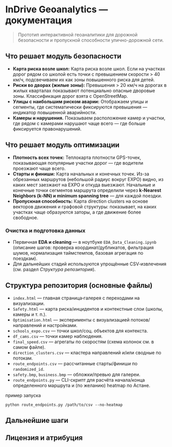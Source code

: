 # InDrive Geoanalytics — документация

> Прототип интерактивной геоаналитики для дорожной безопасности и пропускной способности улично-дорожной сети.

## Что решает модуль безопасности
- **Карта риска возле школ:** Карта риска возле школ. Если на участках дорог рядом со школой есть точки с превышением скорости > 40 км/ч, подсвечиваем их как зоны повышенного риска для детей.
- **Риски во дворах (жилые зоны):** Превышения > 20 км/ч на дорогах в жилых кварталах показывают потенциально опасные дворовые зоны. Классификация дорог взята с OpenStreetMap.
- **Улицы с наибольшим риском аварии:** Отображаем улицы и сегменты, где систематически фиксируются превышения — индикатор повышенной аварийности.
- **Камеры и нарушения.** Показываем расположение камер и участки, где рядом с камерами нарушают чаще всего — где больше фиксируется правонарушений.

## Что решает модуль оптимизации
- **Плотность всех точек:** Теплокарта плотности GPS-точек, показывающая популярные участки дорог — где водители проезжают чаще всего.
- **Старты и финиши:** Карта начальных и конечных точек. Из-за обрезанных маршрутов (небольшой радиус вокруг EXPO) видно, из каких мест заезжают на EXPO и откуда выезжают. Начальные и конечные точки сегментов маршрута определили через **k‑Nearest Neighbors (k‑NN) и minimum spanning tree**  — для каждой поездки.
- **Пропускная способность:** Карта direction clusters на основе векторов движения и графовой структуры: показывает, на каких участках чаще образуются заторы, а где движение более свободное.


###  Очистка и подготовка данных
- Первичная **EDA и cleaning** — в ноутбуке `EDA_Data_Cleaning.ipynb` (описание шагов: проверка координат/дубликатов, фильтрация шумов, нормализация таймстемпов, базовая агрегация по поездкам).
- Для дальнейших стадий используются упрощённые CSV‑извлечения (см. раздел *Структура репозитория*).

## Структура репозитория (основные файлы)
- `index.html` — главная страница‑галерея с переходами на визуализации.
- `Safety.html` — карта риска/инцидентов и контекстные слои (школы, камеры и т. п.).
- `Optimisation.html` — эксперименты с визуализацией потоков/направлений и настройками.
- `schools_expo.csv` — точки школ/соц. объектов для контекста.
- `df_cams.csv` — точки камер наблюдения.
- `final_speed.csv` — агрегаты по скоростям (схема колонок см. в самом файле).
- `direction_clusters.csv` — кластера направлений и/или сводные по потокам.
- `route_endpoints.csv` — рассчитанные старты/финиши по `randomized_id`.
- `safety.bmp`, `business.bmp` — обложки/превью для галереи.
- `route_endpoints.py` — CLI-скрипт для расчёта начала/конца определенного маршрута и (по желанию) heatmap по Астане.

пример запуска
```
python route_endpoints.py /path/to/csv --no-heatmap 
```

## Дальнейшие шаги 


## Лицензия и атрибуция

